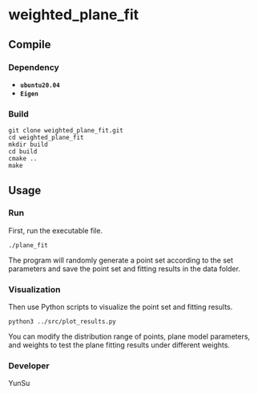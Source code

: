 # weighted_plane_fit

## Compile

### Dependency

- **`ubuntu20.04`**
- **`Eigen`**

### Build
```
git clone weighted_plane_fit.git
cd weighted_plane_fit
mkdir build
cd build
cmake ..
make
```

## Usage

### Run

First, run the executable file.
```
./plane_fit
```
The program will randomly generate a point set according to the set parameters and save the point set and fitting results in the data folder.

### Visualization

Then use Python scripts to visualize the point set and fitting results.
```
python3 ../src/plot_results.py
```
You can modify the distribution range of points, plane model parameters, and weights to test the plane fitting results under different weights.

### Developer

YunSu
